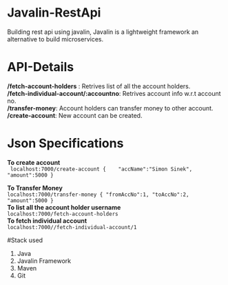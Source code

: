 # Javalin-RestApi
Building rest api using javalin, Javalin is a lightweight framework an alternative to
build microservices.

# API-Details

 **/fetch-account-holders** : Retrives list of all the account holders.<br />
 **/fetch-individual-account/:accountno**: Retrives account info w.r.t account no.<br />
 **/transfer-money**: Account holders can transfer money to other account.<br />
 **/create-account**: New account can be created.<br />
 
 # Json Specifications
 
 **To create account** <br />
` localhost:7000/create-account
{	
 	"accName":"Simon Sinek",
 	"amount":5000
 }`<br />
 
 **To Transfer Money**<br /> 
`localhost:7000/transfer-money
{
 	"fromAccNo":1,
 	"toAccNo":2,
 	"amount":5000
 }`<br /> 
 **To list all the account holder username**<br /> 
 `localhost:7000/fetch-account-holders`<br /> 
 **To fetch individual account**<br /> 
 `localhost:7000//fetch-individual-account/1`<br />
 
 #Stack used 
 1. Java
 2. Javalin Framework
 3. Maven
 4. Git
 
 